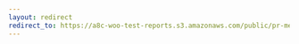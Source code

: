 ```yaml
---
layout: redirect
redirect_to: https://a8c-woo-test-reports.s3.amazonaws.com/public/pr-merge/40464/api/index.html
---
```

